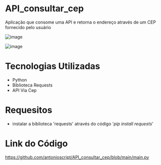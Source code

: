 # API_consultar_cep
Aplicação que consome uma API e retorna o endereço através de  um CEP fornecido pelo usuário

![image](https://user-images.githubusercontent.com/10932478/170586304-1b490b9a-f833-44fd-beb9-627524564276.png)

![image](https://user-images.githubusercontent.com/10932478/170586386-68ba150e-117b-4f4a-9802-7b065d45f023.png)


# Tecnologias Utilizadas
- Python
- Biblioteca Requests
- API Via Cep

# Requesitos
- instalar a biblioteca 'requests' através do código '*pip install requests*'

# Link do Código
https://github.com/antonioscript/API_consultar_cep/blob/main/main.py
